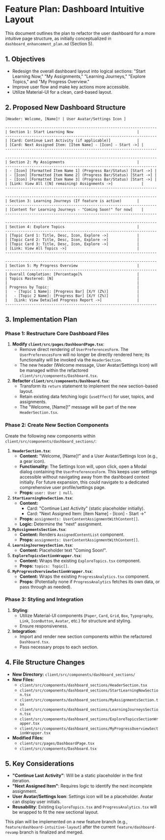 # Feature Plan: Dashboard Intuitive Layout

This document outlines the plan to refactor the user dashboard for a more intuitive page structure, as initially conceptualized in `dashboard_enhancement_plan.md` (Section 5).

## 1. Objectives

*   Redesign the overall dashboard layout into logical sections: "Start Learning Now," "My Assignments," "Learning Journeys," "Explore Topics," and "My Progress Overview."
*   Improve user flow and make key actions more accessible.
*   Utilize Material-UI for a clean, card-based layout.

## 2. Proposed New Dashboard Structure

```
[Header: Welcome, [Name]! | User Avatar/Settings Icon ]

---------------------------------------------------------------------
| Section 1: Start Learning Now                             |
---------------------------------------------------------------------
| [Card: Continue Last Activity (if applicable)]            |
| [Card: Next Assigned Item: [Item Name] - [Icon] - Start ->] |
---------------------------------------------------------------------

---------------------------------------------------------------------
| Section 2: My Assignments                                 |
---------------------------------------------------------------------
| - [Icon] [Formatted Item Name 1] (Progress Bar/Status) [Start ->] |
| - [Icon] [Formatted Item Name 2] (Progress Bar/Status) [Start ->] |
| - [Icon] [Formatted Item Name 3] (Progress Bar/Status) [Start ->] |
| [Link: View All ([N] remaining) Assignments ->]             |
---------------------------------------------------------------------

---------------------------------------------------------------------
| Section 3: Learning Journeys (If feature is active)       |
---------------------------------------------------------------------
| [Content for Learning Journeys - "Coming Soon!" for now]    |
---------------------------------------------------------------------

---------------------------------------------------------------------
| Section 4: Explore Topics                                 |
---------------------------------------------------------------------
| [Topic Card 1: Title, Desc, Icon, Explore ->]             |
| [Topic Card 2: Title, Desc, Icon, Explore ->]             |
| [Topic Card 3: Title, Desc, Icon, Explore ->]             |
| [Link: View All Topics ->]                                |
---------------------------------------------------------------------

---------------------------------------------------------------------
| Section 5: My Progress Overview                           |
---------------------------------------------------------------------
| Overall Completion: [Percentage]%                         |
| Topics Mastered: [N]                                      |
|                                                           |
| Progress by Topic:                                        |
|   - [Topic 1 Name]: [Progress Bar] [X/Y (Z%)]             |
|   - [Topic 2 Name]: [Progress Bar] [X/Y (Z%)]             |
|   [Link: View Detailed Progress Report ->]                |
---------------------------------------------------------------------
```

## 3. Implementation Plan

### Phase 1: Restructure Core Dashboard Files

1.  **Modify `client/src/pages/DashboardPage.tsx`**:
    *   Remove direct rendering of `UserPreferencesForm`. The `UserPreferencesForm` will no longer be directly rendered here; its functionality will be invoked via the `HeaderSection`.
    *   The new header (Welcome message, User Avatar/Settings Icon) will be managed within the refactored `client/src/components/Dashboard.tsx`.
2.  **Refactor `client/src/components/Dashboard.tsx`**:
    *   Transform its `return` statement to implement the new section-based layout.
    *   Retain existing data fetching logic (`useEffect`) for user, topics, and assignments.
    *   The "Welcome, [Name]!" message will be part of the new `HeaderSection.tsx`.

### Phase 2: Create New Section Components

Create the following new components within `client/src/components/dashboard_sections/`:

1.  **`HeaderSection.tsx`**:
    *   **Content:** "Welcome, [Name]!" and a User Avatar/Settings Icon (e.g., a gear icon).
    *   **Functionality:** The Settings Icon will, upon click, open a Modal dialog containing the `UserPreferencesForm`. This keeps user settings accessible without navigating away from the dashboard context initially. For future expansion, this could navigate to a dedicated comprehensive user profile/settings page.
    *   **Props:** `user: User | null`.
2.  **`StartLearningNowSection.tsx`**:
    *   **Content:**
        *   Card: "Continue Last Activity" (static placeholder initially).
        *   Card: "Next Assigned Item: [Item Name] - [Icon] - Start ->"
    *   **Props:** `assignments: UserContentAssignmentWithContent[]`.
    *   **Logic:** Determine the "next" assignment.
3.  **`MyAssignmentsSection.tsx`**:
    *   **Content:** Renders `AssignedContentList` component.
    *   **Props:** `assignments: UserContentAssignmentWithContent[]`.
4.  **`LearningJourneysSection.tsx`**:
    *   **Content:** Placeholder text "Coming Soon!".
5.  **`ExploreTopicsSectionWrapper.tsx`**:
    *   **Content:** Wraps the existing `ExploreTopics.tsx` component.
    *   **Props:** `topics: Topic[]`.
6.  **`MyProgressOverviewSectionWrapper.tsx`**:
    *   **Content:** Wraps the existing `ProgressAnalytics.tsx` component.
    *   **Props:** (Potentially none if `ProgressAnalytics` fetches its own data, or pass through as needed).

### Phase 3: Styling and Integration

1.  **Styling**:
    *   Utilize Material-UI components (`Paper`, `Card`, `Grid`, `Box`, `Typography`, `Link`, `IconButton`, `Avatar`, etc.) for structure and styling.
    *   Ensure responsiveness.
2.  **Integration**:
    *   Import and render new section components within the refactored `Dashboard.tsx`.
    *   Pass necessary props to each section.

## 4. File Structure Changes

*   **New Directory:** `client/src/components/dashboard_sections/`
*   **New Files:**
    *   `client/src/components/dashboard_sections/HeaderSection.tsx`
    *   `client/src/components/dashboard_sections/StartLearningNowSection.tsx`
    *   `client/src/components/dashboard_sections/MyAssignmentsSection.tsx`
    *   `client/src/components/dashboard_sections/LearningJourneysSection.tsx`
    *   `client/src/components/dashboard_sections/ExploreTopicsSectionWrapper.tsx`
    *   `client/src/components/dashboard_sections/MyProgressOverviewSectionWrapper.tsx`
*   **Modified Files:**
    *   `client/src/pages/DashboardPage.tsx`
    *   `client/src/components/Dashboard.tsx`

## 5. Key Considerations

*   **"Continue Last Activity"**: Will be a static placeholder in the first iteration.
*   **"Next Assigned Item"**: Requires logic to identify the next incomplete assignment.
*   **User Avatar/Settings Icon**: Settings icon will be a placeholder. Avatar can display user initials.
*   **Reusability**: Existing `ExploreTopics.tsx` and `ProgressAnalytics.tsx` will be wrapped to fit the new sectional layout.

This plan will be implemented on a new feature branch (e.g., `feature/dashboard-intuitive-layout`) after the current `feature/dashboard-revamp` branch is finalized and merged.
